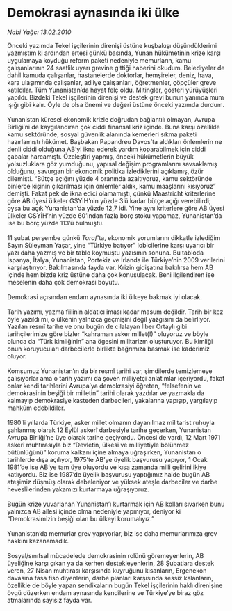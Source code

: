 # Demokrasi aynasında iki ülke

*Nabi Yağcı 13.02.2010*

<div class="taraf_structure_2col_1zq">
<div class="margen_n">



 <p>Önceki yazımda Tekel işçilerinin direnişi üstüne kuşbakışı düşündüklerimi yazmıştım ki ardından ertesi günkü basında, Yunan hükümetinin krize karşı uygulamaya koyduğu reform paketi nedeniyle memurların, kamu çalışanlarının 24 saatlik uyarı grevine gittiği haberini okudum. Belediyeler de dahil kamuda çalışanlar, hastanelerde doktorlar, hemşireler, deniz, hava, kara ulaşımında çalışanlar, adliye çalışanları, öğretmenler, çöpçüler greve katıldılar. Tüm Yunanistan’da hayat felç oldu. Mitingler, gösteri yürüyüşleri yapıldı. Bizdeki Tekel işçilerinin direnişi ve destek grevi bunun yanında mum ışığı gibi kalır. Öyle de olsa önemi ve değeri üstüne önceki yazımda durdum. <br/><br/>Yunanistan küresel ekonomik krizle doğrudan bağlantılı olmayan, Avrupa Birliği’ni de kaygılandıran çok ciddi finansal kriz içinde. Buna karşı özellikle kamu sektöründe, sosyal güvenlik alanında kemerleri sıkma paketi hazırlamıştı hükümet. Başbakan Papandreu Davos’ta aldıkları önlemlerin ne denli ciddi olduğuna AB’yi ikna ederek yardım koparabilmek için ciddi çabalar harcamıştı. Özeleştiri yapmış, önceki hükümetlerin büyük yolsuzluklara göz yumduğunu, yapısal değişim programlarını savsaklamış olduğunu, savurgan bir ekonomik politika izlediklerini açıklamış, özür dilemişti. “Bütçe açığını yüzde 4 oranında azaltıyoruz, kamu sektöründe binlerce kişinin çıkarılması için önlemler aldık, kamu maaşlarını kısıyoruz” demişti. Fakat pek de ikna edici olamamıştı, çünkü Maastricht kriterlerine göre AB üyesi ülkeler GSYİH’nin yüzde 3’ü kadar bütçe açığı verebilirdi; oysa bu açık Yunanistan’da yüzde 12,7 idi. Yine aynı kriterlere göre AB üyesi ülkeler GSYİH’nin yüzde 60’ından fazla borç stoku yapamaz, Yunanistan’da ise bu borç yüzde 113’ü bulmuştu. <br/><br/>11 şubat perşembe günkü <i>Taraf</i>’ta, ekonomik yorumlarını dikkatle izlediğim Sayın Süleyman Yaşar, yine “Türkiye batıyor” lobicilerine karşı uyarıcı bir yazı daha yazmış ve bir tablo koymuştu yazısının sonuna. Bu tabloda İspanya, İtalya, Yunanistan, Portekiz ve İrlanda ile Türkiye’nin 2009 verilerini karşılaştırıyor. Bakılmasında fayda var. Krizin gidişatına bakılırsa hem AB içinde hem bizde kriz üstüne daha çok konuşulacak. Beni ilgilendiren ise meselenin daha çok demokrasi boyutu. <br/><br/>Demokrasi açısından endam aynasında iki ülkeye bakmak iyi olacak. <br/><br/>Tarih yazımı, yazma fiilinin aldatıcı iması kadar masum değildir. Tarih bir kez öyle yazıldı mı, o ülkenin yalnızca geçmişini değil yazgısını da belirliyor. Yazılan resmî tarihe ve onu bugün de cilalayan İlber Ortaylı gibi tarihçilerimize göre bizler “kahraman asker millet(!)” oluyoruz ve böyle olunca da “Türk kimliğinin” ana ögesini militarizm oluşturuyor. Bu kimliği onun koruyucuları darbecilerle birlikte bağrımıza basmak ise kaderimiz oluyor. <br/><br/>Komşumuz Yunanistan’ın da bir resmî tarihi var, şimdilerde temizlemeye çalışıyorlar ama o tarih yazımı da şoven milliyetçi anlatımlar içeriyordu, fakat onlar kendi tarihlerini Avrupa’ya demokrasiyi öğreten, “felsefenin ve demokrasinin beşiği bir milletin” tarihi olarak yazdılar ve yazmakla da kalmayıp demokrasiye kasteden darbecileri, yakalarına yapışıp, yargılayıp mahkûm edebildiler. <br/><br/>1980’li yıllarda Türkiye, asker millet olmanın dayanılmaz militarist ruhuyla şahlanmış olarak 12 Eylül askerî darbesiyle tarihe geçerken, Yunanistan Avrupa Birliği’ne üye olarak tarihe geçiyordu. Öncesi de vardı, 12 Mart 1971 askerî muhtırasıyla biz “Devletin, ülkesi ve milliyetiyle bölünmez bütünlüğünü” koruma kalkanı içine almaya uğraşırken, Yunanistan o tarihlerde dışa açılıyor, 1975’te AB’ye üyelik başvurusu yapıyor, 1 Ocak 1981’de ise AB’ye tam üye oluyordu ve kısa zamanda milli gelirini ikiye katlıyordu. Biz ise 1987’de üyelik başvurusu yaptığımız halde bugün AB ateşimiz düşmüş olarak debeleniyor ve yüksek ateşle darbeciler ve darbe heveslilerinden yakamızı kurtarmaya uğraşıyoruz. <br/><br/>Bugün krize yuvarlanan Yunanistan’ı kurtarmak için AB kolları sıvarken bunu yalnızca AB ailesi içinde olma nedeniyle yapmıyor, deniyor ki “Demokrasimizin beşiği olan bu ülkeyi korumalıyız.” <br/><br/>Yunanistan’da memurlar grev yapıyorlar, biz ise daha memurlarımıza grev hakkını kazanamadık. <br/><br/>Sosyal/sınıfsal mücadelede demokrasinin rolünü göremeyenlerin, AB üyeliğine karşı çıkan ya da kerhen destekleyenlerin, 28 Şubatlara destek veren, 27 Nisan muhtırası karşısında kuyruğunu kısanların, Ergenekon davasına fasa fiso diyenlerin, darbe planları karşısında sessiz kalanların, özellikle de böyle yapan sendikaların bugün Tekel işçilerinin haklı direnişine övgü düzerken endam aynasında kendilerine ve Türkiye’ye biraz göz atmalarında sayısız fayda var.</p>
<br/>
<br/>
<br/>



<br/>


<div id="taraf_not">
</div>

</div>


</div>

